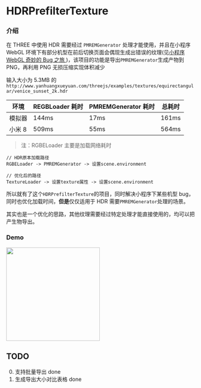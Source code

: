 # HDRPrefilterTexture

### 介绍

在 THREE 中使用 HDR 需要经过 `PMREMGenerator` 处理才能使用，并且在小程序 WebGL 环境下有部分机型在前后切换页面会偶现生成出错误的纹理(见[小程序 WebGL 奇妙的 Bug 之旅 ](https://juejin.cn/post/6922829073920032775))，该项目的功能是导出`PMREMGenerator`生成产物到 PNG，再利用 PNG 无损压缩实现体积减少

输入大小为 5.3MB 的`http://www.yanhuangxueyuan.com/threejs/examples/textures/equirectangular/venice_sunset_2k.hdr`

| 环境   | REGBLoader 耗时 | PMREMGenerator 耗时 | 总耗时 |
| ------ | --------------- | ------------------- | ------ |
| 模拟器 | 144ms           | 17ms                | 161ms  |
| 小米 8 | 509ms           | 55ms                | 564ms  |

> 注：RGBELoader 主要是加载网络耗时

```
// HDR原本加载路径
RGBELoader -> PMREMGenerator -> 设置scene.environment

// 优化后的路径
TextureLoader -> 设置texture属性 -> 设置scene.environment
```

所以就有了这个`HDRPrefilterTexture`的项目，同时解决小程序下某些机型 bug，同时也优化加载时间，**但是**仅仅适用于 HDR 需要`PMREMGenerator`处理的场景。

其实也是一个优化的思路，其他纹理需要经过特定处理才能直接使用的，均可以把产生物导出。

### Demo

<img src="https://raw.githubusercontent.com/deepkolos/hdr-prefilter-texture/master/demo.jpg" width="250" alt="" style="display:inline-block;"/>

## TODO

0. 支持批量导出 done
1. 生成导出大小对比表格 done
